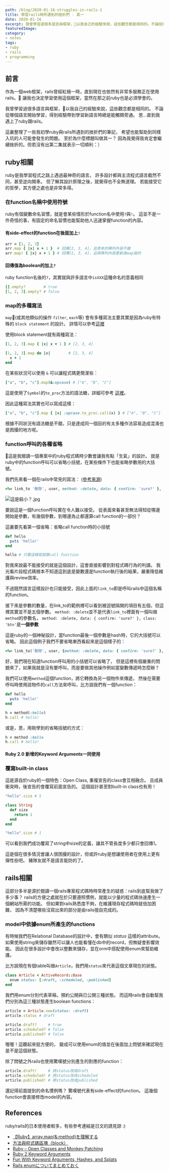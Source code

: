 ```yaml
---
path: /blog/2020-01-16-struggles-in-rails-1
title: 學習rails時所遇到的挫折們 - 其一
date: 2020-01-16
excerpt: 我曾學習過很多語言與框架，以我自己的經驗來說，這些觀念都是相同的。不論從哪個語言開始學習，得到經驗帶到學習新語言時總是能觸類旁通。直到我遇上了ruby跟rails。
featuredImage: 
category: 
- notes
tags: 
- ruby
- rails
- programming
---
```


## 前言

作為一個web框架，rails曾經紅極一時，直到現在也依然有非常多服務正在使用rails。
讓我也決定學習使用這個框架，當然在那之前ruby也是必須學會的。

我曾學習過很多語言與框架，以我自己的經驗來說，這些觀念都是相同的。
不論從哪個語言開始學習，得到經驗帶到學習新語言時總是能觸類旁通。
恩...直到我遇上了ruby跟rails。

這裏整理了一些我初學ruby與rails所遇到的挫折們的筆記，
希望也能幫助到同樣入坑的人可能會發生的問題。
至於為什麼標題叫做其一？
因為我覺得我肯定會繼續挫折的。但若沒有出第二集就表示一切順利：）

## ruby相關

ruby是我學習程式之路上遇過最神奇的語言。
許多設計都與主流程式語言截然不同，甚至逆向開車。
但了解其設計原理之後，就覺得也不全無道理。
若能接受它的哲學，其方便之處也是非常多得。

### 在function名稱中使用符號

ruby有個變數命名習慣，就是會某些情形於function名中使用`?`與`!`。
這並不是一件奇怪的事，有固定的命名習慣也能幫助他人迅速掌握function的內容。

#### 有side-effect的function在後面加上`!`

```ruby
arr = [1, 2, 3]
arr.map { |x| x + 1 }  # 回傳[2, 3, 4]，且原本的陣列內容不變
arr.map! { |x| x + 1 } # 回傳[2, 3, 4]，且將陣列內容更新為map後的
```

#### 回傳值為boolean的加上`?`

ruby function名後的`?`，其實就與許多語言中`isXXX`這種命名的意義相同

```ruby
[].empty?        # true
[1, 2, 3].empty? # false
```

### map的多種寫法

`map`(或其他類似的操作 `filter`, `each`等)
會有多種寫法主要其實是因為ruby有特殊的 `block statement` 的設計。
詳情可以參考[這裡](https://railsbook.tw/chapters/07-ruby-basic-3.html)

使用block statement就有兩種寫法：

```ruby
[1, 2, 3].map { |x| x + 1 } # [2, 3, 4]

[1, 2, 3].map do |x|        # [2, 3, 4]
  x + 1
end
```

在某些狀況可以使用 `&` 可以讓程式碼更簡潔些：

```ruby
["a", "b", "c"].map(&:upcase) # ["A", "B", "C"]
```

這是使用了`Symbol`的`to_proc`方法的語法糖，詳細可參考
[這裡](https://qiita.com/k-penguin-sato/items/420d7487b28b5d58cac4)。

因此這種寫法其實也可以寫成這樣：

```ruby
["a", "b", "c"].map { |x| :upcase.to_proc.call(x) } # ["A", "B", "C"]
```

根據不同狀況有語法糖是不錯，只是達成同一個目的有太多種作法容易造成混淆也是困擾的地方呢。

### function呼叫的各種省略

這是我閱讀一個專案中的ruby程式碼時少數會讓我有點「生氣」的設計。
就是ruby中的function呼叫可以省略小括號，在某些條件下也能省略參數用的大括號。

我們先來看一個在rails中常見的寫法：
([參考來源](https://railsbook.tw/chapters/07-ruby-basic-3.html))

```ruby
<%= link_to '刪除', user, method: :delete, data: { confirm: 'sure?' }, class: 'btn' %>
```

![這是殺小？.jpg](confused.jpg)

要說這是一個function呼叫實在令人難以接受。
從表面來看甚至無法得知從哪邊開始是參數，有幾個參數，到哪邊為止都還算call function的一部份？

這裏要先看第一個省略：省略call function時的小括號

```ruby
def hello
  puts 'hello!'
end

hello # 只要這樣寫就算call function
```

對我來說最不能接受的就是這個設計，這會直接影響到對程式碼行為的判讀。
我光看片段程式碼根本不知道這到底是變數還是function執行後的結果，嚴重降低維護與review效率。

不過既然語言這樣設計也只能接受，因此上面的`link_to`即是呼叫rails中這個名稱的function。

接下來是參數的數量，在link_to的範例裡可以看到被逗號隔開的項目有五個，但這裡其實並不是五個參數。
`method: :delete`並不是代表`link_to`裡面有一個叫做`method`的參數名，
`method: :delete, data: { confirm: 'sure?' }, class: 'btn'`是**一個參數**

這是ruby的一個神秘設計，當function最後一個參數是hash時，它的大括號可以省略。
因此這個例子我們不要省略東西看起來是這個樣子的：

```ruby
<%= link_to('刪除', user, {method: :delete, data: { confirm: 'sure?' }, class:'btn'}) %>`
```

好，我們現在知道function呼叫用的小括號可以省略了，
但是這裡有個嚴重的問題來了，如果我就是沒有要呼叫，而是要做其他操作例如當變數傳遞時怎麼辦？

我們可以使用`method`這個function，將它轉換為另一個物件來傳遞，
然後在需要呼叫時使用該物件的`call`方法來呼叫，比方說我們有一個function：

```ruby
def hello
  puts 'hello!'
end

h = method(:hello)
h.call # hello!
```

或是，恩，用剛學到的省略括號的方式：

```ruby
h = method :hello
h.call # hello!
```

#### Ruby 2.0 新增的Keyword Arguments一同使用



### 覆寫built-in class

這是源自於ruby的一個特色：Open Class, 重複宣告的class會互相融合。
且成員衝突時，後宣告的會覆寫前面宣告的。
這個設計甚至對built-in class也有用！

```ruby
"hello".size # 5

class String
  def size
    return 1
  end
end

"hello".size # 1
```

可以看到我們成功覆寫了string中size的定義，讓其不管長度多少都只會回傳1。

這是個在很多情況會讓人很困擾的設計，但或許ruby是想讓使用者在使用上更有彈性些吧。
豬隊友就不是語言能防的了。

## rails相關

這部分多半是源於閱讀一個rails專案程式碼時時常產生的疑惑：rails到底幫我做了多少事？
rails的方便之處就在於只要遵照慣例，就能以少量的程式碼快速產生一個網站所需的功能。
但如果對rails熟悉度不夠，在維護現存程式碼時就倍加困難，
因為不清楚哪些沒寫出來的部分是由rails擅自完成的。

### model中依據enum所產生的functions

有時候我們在Relational Database的設計中，會有類似 *status* 這樣的attribute。
如果使用string來儲存雖然可以讓人也能看懂在db中的record，但無疑會影響效能。
因此在很多設計中會改以整數來儲存，並在orm中搭配使用enum來幫助維護。

比方說現在有個table叫做`Article`，我們用`status`來代表這個文章現在的狀態。

```ruby
class Article < ActiveRecord::Base
  enum status: [:draft, :scheduled, :published]
end
```

我們用enum分別代表草稿，預約公開與已公開三種狀態。
而這時rails會自動幫我們分別為這三種狀態產生boolean functions：

```ruby
article = Article.new(status: :draft)
article.status # draft

article.draft?     # true
article.scheduled? # false
article.published? # false
```

喔喔！這聽起來挺方便的，
變成可以使用enum的值並在後面加上問號來確認現在是不是這個狀態。

除了問號之外rails也使用驚嘆號分別產生的對應的function：

```ruby
article.draft!     # 將status改成draft
article.scheduled! # 將status改成scheduled
article.published! # 將status改成published
```

還記得前面提到的命名慣例嗎？
驚嘆號代表有side-effect的function。
這幾個function會直接修改model的內容。

## References

ruby/rails的日本使用者較多，有些參考連結是日文的請見諒 :)

- [【Ruby】array.map(&:method)を理解する](https://qiita.com/k-penguin-sato/items/420d7487b28b5d58cac4)
- [方法與程式碼區塊（block）](https://railsbook.tw/chapters/07-ruby-basic-3.html)
- [Ruby – Open Classes and Monkey Patching](https://codingbee.net/ruby/ruby-open-classes-and-monkey-patching)
- [Ruby 2 Keyword Arguments](https://thoughtbot.com/blog/ruby-2-keyword-arguments)
- [Fun With Keyword Arguments, Hashes, and Splats](https://www.justinweiss.com/articles/fun-with-keyword-arguments/)
- [Rails enumについてまとめておく](https://qiita.com/shizuma/items/d133b18f8093df1e9b70)
